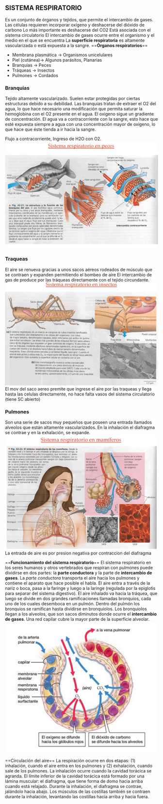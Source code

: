## SISTEMA RESPIRATORIO
Es un conjunto de órganos y tejidos, que permite el intercambio de gases.
Las células requieren incorporar oxígeno y deshacerse del dióxido de carbono
Lo más importante es deshacerse del CO2
Está asociada con el sistema circulatorio
El intercambio de gases ocurre entre el organismo y el medio en el que se encuentra
La **superficie respiratoria** es altamente vascularizada o está expuesta a la sangre.
==**Órganos respiratorios**==
- Membrana plasmática ->  Organismos unicelulares
- Piel (cutánea)-> Algunos parásitos, Planarias
- Branquias -> Peces
- Tráqueas -> Insectos
- Pulmones -> Cordados

### Branquias
Tejido altamente vascularizado. Suelen estar protegidas por ciertas estructuras debido a su debilidad. Las branquias tratan de extraer el O2 del agua, lo que hace necesario una modificación que permita saturar la hemoglobina con el O2 presente en el agua.
El oxigeno sigue un gradiente de concentración.
El agua va a contracorriente con la sangre, esto hace que esté expuesta siempre a agua con una concentración mayor de oxigeno, lo que hace que éste tienda a ir hacia la sangre.

Flujo a contracorriente, Ingreso de H2O con O2.
![42.21 resp-peces](attachments/42.21%20resp-peces.png)
### Traqueas
El aire se renueva gracias a unos sacos aéreos rodeados de músculo que se contraen y
expanden permitiendo el bombeo de aire
El intercambio de gas de produce por las tráqueas directamente con el tejido circundante.
![42.22 resp-insect](attachments/42.22%20resp-insect.png)
El mov del saco aereo premite que ingrese el aire por las traqueas y llega hasta las celulas directamente, no hace falta vasos del sistema circulatorio (tiene SC abierto)
### Pulmones
Son una serie de sacos muy pequeños que poseen una entrada llamados alveolos que están altamente vascularizados.
En la inhalación el diafragma se contrae y en la exhalación, se expande.
![42.23 resp-mam](attachments/42.23%20resp-mam.png)
La entrada de aire es por presion negativa por contraccion del diafragma

==**Funcionamiento del sistema respiratorio**==
El sistema respiratorio en los seres humanos y otros vertebrados que respiran con pulmones puede dividirse en dos partes: la **parte conductora** y la parte de **intercambio de gases**.
La *parte conductora* transporta el aire hacia los pulmones y contiene el aparato que hace posible el habla.
El aire entra a través de la nariz o boca, pasa a la faringe y luego a la laringe (regulada por la epiglotis para separar del sistema digestivo). El aire inhalado va hacia la tráquea, que luego se divide en dos grandes ramificaciones llamadas bronquios, cada uno de los cuales desemboca en un pulmón. Dentro del pulmón los bronquios se ramifican hasta dividirse en bronquiolos.
Los bronquiolos llegan a los alveolos, que son sacos diminutos donde ocurre el **intercambio de gases**. Una red capilar cubre la mayor parte de la superficie alveolar.
![alveolos](attachments/alveolos.png)

==Circulación del aire==
La respiración ocurre en dos etapas: (1) inhalación, cuando el aire entra en los pulmones y (2)
exhalación, cuando sale de los pulmones. La inhalación ocurre cuando la cavidad torácica se
agranda. El límite inferior de la cavidad torácica está formado por una lámina muscular: el
diafragma, que tiene forma de domo hacia arriba cuando está relajado. Durante la inhalación,
el diafragma se contrae, jalándolo hacia abajo. Los músculos de las costillas también se
contraen durante la inhalación, levantando las costillas hacia arriba y hacia fuera.

